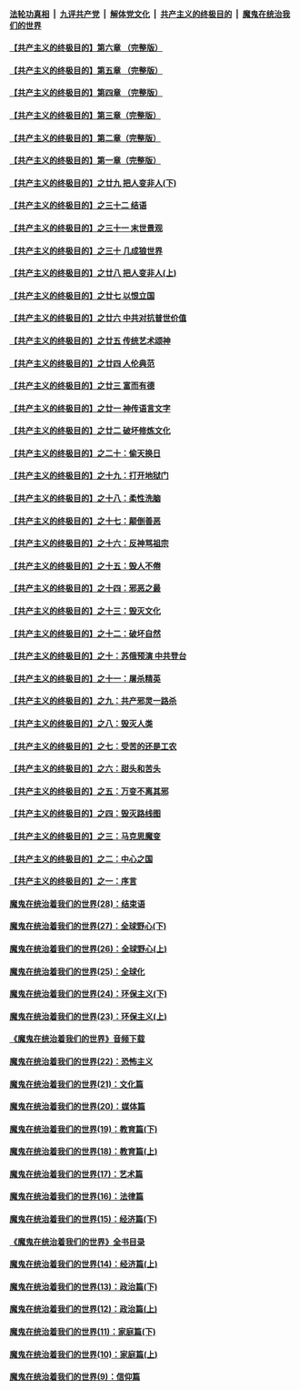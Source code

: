 ####  [法轮功真相](../../../../basic/blob/master/README.md?t=04162230) &nbsp;|&nbsp; [九评共产党](../../../../9ping.md/blob/master/README.md?t=04162230) &nbsp;|&nbsp; [解体党文化](../../../../jtdwh.md/blob/master/README.md?t=04162230)  &nbsp;|&nbsp; [共产主义的终极目的](../../../../gczydzjmd.md/blob/master/README.md?t=04162230) &nbsp;|&nbsp; [魔鬼在统治我们的世界](../../../../mgztzwmdsj.md/blob/master/README.md?t=04162230) 

#### [【共产主义的终极目的】第六章 （完整版）](../pages/nsc422/n11428913.md?t=04162230) 

#### [【共产主义的终极目的】第五章 （完整版）](../pages/nsc422/n11428912.md?t=04162230) 

#### [【共产主义的终极目的】第四章 （完整版）](../pages/nsc422/n11428907.md?t=04162230) 

#### [【共产主义的终极目的】第三章（完整版）](../pages/nsc422/n11428848.md?t=04162230) 

#### [【共产主义的终极目的】第二章（完整版）](../pages/nsc422/n11428831.md?t=04162230) 

#### [【共产主义的终极目的】第一章（完整版）](../pages/nsc422/n11417651.md?t=04162230) 

#### [【共产主义的终极目的】之廿九 把人变非人(下)](../pages/nsc422/n11344140.md?t=04162230) 

#### [【共产主义的终极目的】之三十二 结语](../pages/nsc422/n11360535.md?t=04162230) 

#### [【共产主义的终极目的】之三十一 末世景观](../pages/nsc422/n11351129.md?t=04162230) 

#### [【共产主义的终极目的】之三十 几成狼世界](../pages/nsc422/n11348280.md?t=04162230) 

#### [【共产主义的终极目的】之廿八 把人变非人(上)](../pages/nsc422/n11340492.md?t=04162230) 

#### [【共产主义的终极目的】之廿七 以恨立国](../pages/nsc422/n11336944.md?t=04162230) 

#### [【共产主义的终极目的】之廿六 中共对抗普世价值](../pages/nsc422/n11324785.md?t=04162230) 

#### [【共产主义的终极目的】之廿五 传统艺术颂神](../pages/nsc422/n11296396.md?t=04162230) 

#### [【共产主义的终极目的】之廿四 人伦典范](../pages/nsc422/n11296397.md?t=04162230) 

#### [【共产主义的终极目的】之廿三 富而有德](../pages/nsc422/n11283598.md?t=04162230) 

#### [【共产主义的终极目的】之廿一 神传语言文字](../pages/nsc422/n11263265.md?t=04162230) 

#### [【共产主义的终极目的】之廿二 破坏修炼文化](../pages/nsc422/n11245728.md?t=04162230) 

#### [【共产主义的终极目的】之二十：偷天换日](../pages/nsc422/n11238846.md?t=04162230) 

#### [【共产主义的终极目的】之十九：打开地狱门](../pages/nsc422/n11206376.md?t=04162230) 

#### [【共产主义的终极目的】之十八：柔性洗脑](../pages/nsc422/n11199994.md?t=04162230) 

#### [【共产主义的终极目的】之十七：颠倒善恶](../pages/nsc422/n11179782.md?t=04162230) 

#### [【共产主义的终极目的】之十六：反神骂祖宗](../pages/nsc422/n11166798.md?t=04162230) 

#### [【共产主义的终极目的】之十五：毁人不倦](../pages/nsc422/n11166792.md?t=04162230) 

#### [【共产主义的终极目的】之十四：邪恶之最](../pages/nsc422/n11150249.md?t=04162230) 

#### [【共产主义的终极目的】之十三：毁灭文化](../pages/nsc422/n11135227.md?t=04162230) 

#### [【共产主义的终极目的】之十二：破坏自然](../pages/nsc422/n11135214.md?t=04162230) 

#### [【共产主义的终极目的】之十：苏俄预演 中共登台](../pages/nsc422/n11118424.md?t=04162230) 

#### [【共产主义的终极目的】之十一：屠杀精英](../pages/nsc422/n11118442.md?t=04162230) 

#### [【共产主义的终极目的】之九：共产邪灵一路杀](../pages/nsc422/n11114139.md?t=04162230) 

#### [【共产主义的终极目的】之八：毁灭人类](../pages/nsc422/n11108503.md?t=04162230) 

#### [【共产主义的终极目的】之七：受苦的还是工农](../pages/nsc422/n11101809.md?t=04162230) 

#### [【共产主义的终极目的】之六：甜头和苦头](../pages/nsc422/n11096971.md?t=04162230) 

#### [【共产主义的终极目的】之五：万变不离其邪](../pages/nsc422/n11091285.md?t=04162230) 

#### [【共产主义的终极目的】之四：毁灭路线图](../pages/nsc422/n11086284.md?t=04162230) 

#### [【共产主义的终极目的】之三：马克思魔变](../pages/nsc422/n11061941.md?t=04162230) 

#### [【共产主义的终极目的】之二：中心之国](../pages/nsc422/n11047728.md?t=04162230) 

#### [【共产主义的终极目的】之一：序言](../pages/nsc422/n11086077.md?t=04162230) 

#### [魔鬼在统治着我们的世界(28)：结束语](../pages/nsc422/n10936246.md?t=04162230) 

#### [魔鬼在统治着我们的世界(27)：全球野心(下)](../pages/nsc422/n10928319.md?t=04162230) 

#### [魔鬼在统治着我们的世界(26)：全球野心(上)](../pages/nsc422/n10900318.md?t=04162230) 

#### [魔鬼在统治着我们的世界(25)：全球化](../pages/nsc422/n10788205.md?t=04162230) 

#### [魔鬼在统治着我们的世界(24)：环保主义(下)](../pages/nsc422/n10695307.md?t=04162230) 

#### [魔鬼在统治着我们的世界(23)：环保主义(上)](../pages/nsc422/n10688613.md?t=04162230) 

#### [《魔鬼在统治着我们的世界》音频下载](../pages/nsc422/n10635553.md?t=04162230) 

#### [魔鬼在统治着我们的世界(22)：恐怖主义](../pages/nsc422/n10614727.md?t=04162230) 

#### [魔鬼在统治着我们的世界(21)：文化篇](../pages/nsc422/n10597706.md?t=04162230) 

#### [魔鬼在统治着我们的世界(20)：媒体篇](../pages/nsc422/n10586579.md?t=04162230) 

#### [魔鬼在统治着我们的世界(19)：教育篇(下)](../pages/nsc422/n10564808.md?t=04162230) 

#### [魔鬼在统治着我们的世界(18)：教育篇(上)](../pages/nsc422/n10526970.md?t=04162230) 

#### [魔鬼在统治着我们的世界(17)：艺术篇](../pages/nsc422/n10499093.md?t=04162230) 

#### [魔鬼在统治着我们的世界(16)：法律篇](../pages/nsc422/n10485969.md?t=04162230) 

#### [魔鬼在统治着我们的世界(15)：经济篇(下)](../pages/nsc422/n10469975.md?t=04162230) 

#### [《魔鬼在统治着我们的世界》全书目录](../pages/nsc422/n10464261.md?t=04162230) 

#### [魔鬼在统治着我们的世界(14)：经济篇(上)](../pages/nsc422/n10457370.md?t=04162230) 

#### [魔鬼在统治着我们的世界(13)：政治篇(下)](../pages/nsc422/n10448270.md?t=04162230) 

#### [魔鬼在统治着我们的世界(12)：政治篇(上)](../pages/nsc422/n10444576.md?t=04162230) 

#### [魔鬼在统治着我们的世界(11)：家庭篇(下)](../pages/nsc422/n10440961.md?t=04162230) 

#### [魔鬼在统治着我们的世界(10)：家庭篇(上)](../pages/nsc422/n10435448.md?t=04162230) 

#### [魔鬼在统治着我们的世界(9)：信仰篇](../pages/nsc422/n10432159.md?t=04162230) 

